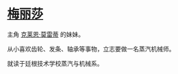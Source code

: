 # [梅丽莎](../人物/梅丽莎.md)

主角 [克莱恩·莫雷蒂](../人物/克莱恩·莫雷蒂.md) 的妹妹。

从小喜欢齿轮、发条、轴承等事物，立志要做一名蒸汽机械师。

就读于廷根技术学校蒸汽与机械系。